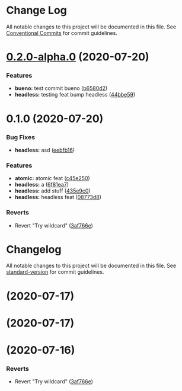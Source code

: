 # Change Log

All notable changes to this project will be documented in this file.
See [Conventional Commits](https://conventionalcommits.org) for commit guidelines.

# [0.2.0-alpha.0](https://bitbucket.org/coveord/ui-kit/compare/v0.1.0...v0.2.0-alpha.0) (2020-07-20)


### Features

* **bueno:** test commit bueno ([b6580d2](https://bitbucket.org/coveord/ui-kit/commits/b6580d2896af52e91f8040ef4487730677f6f140))
* **headless:** testing feat bump headless ([44bbe59](https://bitbucket.org/coveord/ui-kit/commits/44bbe59715448d8673e0142969240746a6805407))





# 0.1.0 (2020-07-20)


### Bug Fixes

* **headless:** asd ([eebfb16](https://bitbucket.org/coveord/ui-kit/commits/eebfb163de4814ddfbf9ed9b9b47fee872d34221))


### Features

* **atomic:** atomic feat ([c45e250](https://bitbucket.org/coveord/ui-kit/commits/c45e250bd0c81dae470fb246c2616b8cc4ac71a0))
* **headless:** a ([6f81ea7](https://bitbucket.org/coveord/ui-kit/commits/6f81ea78714cd2a9a0a788dc3d10cf2aa27bcdcf))
* **headless:** add stuff ([435e9c0](https://bitbucket.org/coveord/ui-kit/commits/435e9c01511fcd0de9a9f65514cb753a2f1b0444))
* **headless:** headless feat ([08773d8](https://bitbucket.org/coveord/ui-kit/commits/08773d811b8f02fa0ebda280e77cab73227156c9))


### Reverts

* Revert "Try wildcard" ([3af766e](https://bitbucket.org/coveord/ui-kit/commits/3af766e94fd702836bda44081d12f192b2233a31))





# Changelog

All notable changes to this project will be documented in this file. See [standard-version](https://github.com/conventional-changelog/standard-version) for commit guidelines.

# [](https://bitbucket.org/coveord/ui-kit/compare/v0.0.5...v) (2020-07-17)



# [](https://bitbucket.org/coveord/ui-kit/compare/v0.0.4...v) (2020-07-17)



#  (2020-07-16)


### Reverts

* Revert "Try wildcard" ([3af766e](https://bitbucket.org/coveord/ui-kit/commits/3af766e94fd702836bda44081d12f192b2233a31))
